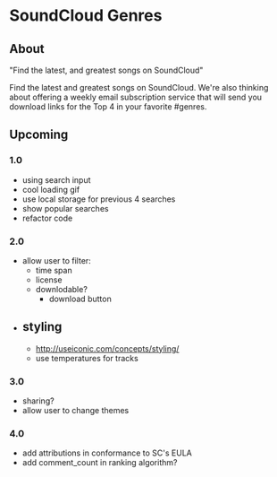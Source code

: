 SoundCloud Genres
=================

## About
"Find the latest, and greatest songs on SoundCloud"

Find the latest and greatest songs on SoundCloud. We're also thinking about offering a weekly email subscription service that will send you download links for the Top 4 in your favorite #genres.

## Upcoming

### 1.0
- using search input
- cool loading gif
- use local storage for previous 4 searches
- show popular searches
- refactor code

### 2.0
- allow user to filter:
	- time span
	- license 
	- downlodable?
		- download button
- styling
	- 
	- http://useiconic.com/concepts/styling/
	- use temperatures for tracks

### 3.0
- sharing?
- allow user to change themes

### 4.0
- add attributions in conformance to SC's EULA
- add comment_count in ranking algorithm?
